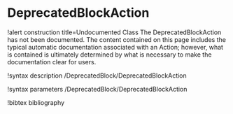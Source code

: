 <!-- MOOSE Documentation Stub: Remove this when content is added. -->

# DeprecatedBlockAction

!alert construction title=Undocumented Class
The DeprecatedBlockAction has not been documented. The content contained on this page includes the
typical automatic documentation associated with an Action; however, what is contained is ultimately
determined by what is necessary to make the documentation clear for users.

!syntax description /DeprecatedBlock/DeprecatedBlockAction

!syntax parameters /DeprecatedBlock/DeprecatedBlockAction

!bibtex bibliography
